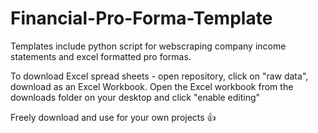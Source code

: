 # Financial-Pro-Forma-Template

Templates include python script for webscraping company income statements and excel formatted pro formas.

To download Excel spread sheets - open repository, click on "raw data", download as an Excel Workbook. Open the Excel workbook from the downloads folder on your desktop and click "enable editing" 

Freely download and use for your own projects 👍
